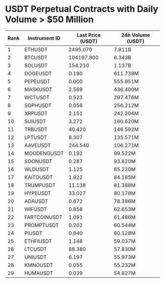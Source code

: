# USDT Perpetual Contracts with Daily Volume > $50 Million

| Rank | Instrument ID | Last Price (USDT) | 24h Volume (USDT) |
|------|---------------|-------------------|-------------------|
| 1 | ETHUSDT | 2495.070 | 7.811B |
| 2 | BTCUSDT | 104197.800 | 6.343B |
| 3 | SOLUSDT | 154.210 | 1.137B |
| 4 | DOGEUSDT | 0.190 | 611.738M |
| 5 | PEPEUSDT | 0.000 | 555.951M |
| 6 | MASKUSDT | 2.569 | 436.400M |
| 7 | WCTUSDT | 0.523 | 297.476M |
| 8 | SOPHUSDT | 0.056 | 256.212M |
| 9 | XRPUSDT | 2.151 | 242.204M |
| 10 | SUIUSDT | 3.272 | 160.620M |
| 11 | TRBUSDT | 40.420 | 146.592M |
| 12 | LPTUSDT | 8.307 | 135.571M |
| 13 | AAVEUSDT | 244.540 | 106.271M |
| 14 | MOODENGUSDT | 0.192 | 99.522M |
| 15 | SOONUSDT | 0.287 | 93.820M |
| 16 | WLDUSDT | 1.125 | 85.220M |
| 17 | KAITOUSDT | 1.922 | 84.185M |
| 18 | TRUMPUSDT | 11.138 | 81.388M |
| 19 | HYPEUSDT | 33.027 | 80.178M |
| 20 | ADAUSDT | 0.672 | 78.386M |
| 21 | WIFUSDT | 0.858 | 62.653M |
| 22 | FARTCOINUSDT | 1.091 | 61.486M |
| 23 | PROMPTUSDT | 0.202 | 60.544M |
| 24 | PIUSDT | 0.640 | 60.128M |
| 25 | ETHFIUSDT | 1.148 | 59.037M |
| 26 | LTCUSDT | 88.380 | 57.830M |
| 27 | UNIUSDT | 6.197 | 55.973M |
| 28 | KMNOUSDT | 0.055 | 55.232M |
| 29 | HUMAUSDT | 0.039 | 54.827M |
